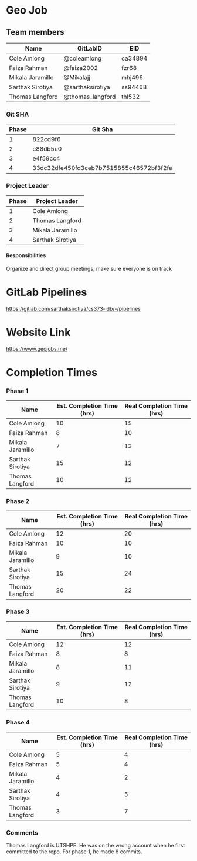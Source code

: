 # Geo Job

## Team members

| Name             | GitLabID         | EID     |
| ---------------- | ---------------- | ------- |
| Cole Amlong      | @coleamlong      | ca34894 |
| Faiza Rahman     | @faiza2002       | fzr68   |
| Mikala Jaramillo | @Mikalajj        | mhj496  |
| Sarthak Sirotiya | @sarthaksirotiya | ss94468 |
| Thomas Langford  | @thomas_langford | thl532  |

### Git SHA

| Phase | Git Sha                                  |
| ----- | ---------------------------------------- |
| 1     | 822cd9f6                                 |
| 2     | c88db5e0                                 |
| 3     | e4f59cc4                                 |
| 4     | 33dc32dfe450fd3ceb7b7515855c46572bf3f2fe |

### Project Leader

| Phase | Project Leader   |
| ----- | ---------------- |
| 1     | Cole Amlong      |
| 2     | Thomas Langford  |
| 3     | Mikala Jaramillo |
| 4     | Sarthak Sirotiya |

#### Responsibilities

Organize and direct group meetings, make sure everyone is on track

# GitLab Pipelines

https://gitlab.com/sarthaksirotiya/cs373-idb/-/pipelines

# Website Link

https://www.geojobs.me/

# Completion Times

### Phase 1

| Name             | Est. Completion Time (hrs) | Real Completion Time (hrs) |
| ---------------- | -------------------------- | -------------------------- |
| Cole Amlong      | 10                         | 15                         |
| Faiza Rahman     | 8                          | 10                         |
| Mikala Jaramillo | 7                          | 13                         |
| Sarthak Sirotiya | 15                         | 12                         |
| Thomas Langford  | 10                         | 12                         |

### Phase 2

| Name             | Est. Completion Time (hrs) | Real Completion Time (hrs) |
| ---------------- | -------------------------- | -------------------------- |
| Cole Amlong      | 12                         | 20                         |
| Faiza Rahman     | 10                         | 10                         |
| Mikala Jaramillo | 9                          | 10                         |
| Sarthak Sirotiya | 15                         | 24                         |
| Thomas Langford  | 20                         | 22                         |

### Phase 3

| Name             | Est. Completion Time (hrs) | Real Completion Time (hrs) |
| ---------------- | -------------------------- | -------------------------- |
| Cole Amlong      | 12                         | 12                         |
| Faiza Rahman     | 8                          | 8                          |
| Mikala Jaramillo | 8                          | 11                         |
| Sarthak Sirotiya | 9                          | 12                         |
| Thomas Langford  | 10                         | 8                          |

### Phase 4

| Name             | Est. Completion Time (hrs) | Real Completion Time (hrs) |
| ---------------- | -------------------------- | -------------------------- |
| Cole Amlong      | 5                          | 4                          |
| Faiza Rahman     | 5                          | 4                          |
| Mikala Jaramillo | 4                          | 2                          |
| Sarthak Sirotiya | 4                          | 5                          |
| Thomas Langford  | 3                          | 7                          |

### Comments

Thomas Langford is UTSHPE. He was on the wrong account when he first committed to the repo. For phase 1, he made 8 commits.
